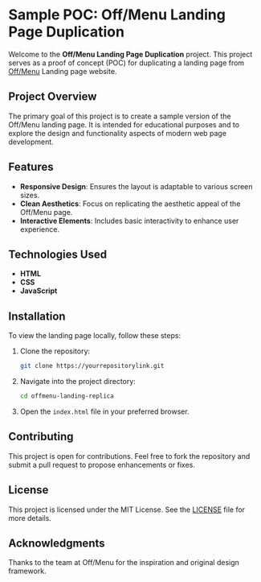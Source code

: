 # Sample POC: Off/Menu Landing Page Duplication

Welcome to the **Off/Menu Landing Page Duplication** project. This project serves as a proof of concept (POC) for duplicating a landing page from [Off/Menu](https://offmenu.design) Landing page website.

## Project Overview

The primary goal of this project is to create a sample version of the Off/Menu landing page. It is intended for educational purposes and to explore the design and functionality aspects of modern web page development.

## Features

- **Responsive Design**: Ensures the layout is adaptable to various screen sizes.
- **Clean Aesthetics**: Focus on replicating the aesthetic appeal of the Off/Menu page.
- **Interactive Elements**: Includes basic interactivity to enhance user experience.

## Technologies Used

- **HTML**
- **CSS**
- **JavaScript**

## Installation

To view the landing page locally, follow these steps:

1. Clone the repository:

   ```bash
   git clone https://yourrepositorylink.git
   ```

2. Navigate into the project directory:

   ```bash
   cd offmenu-landing-replica
   ```

3. Open the `index.html` file in your preferred browser.

## Contributing

This project is open for contributions. Feel free to fork the repository and submit a pull request to propose enhancements or fixes.

## License

This project is licensed under the MIT License. See the [LICENSE](LICENSE) file for more details.

## Acknowledgments

Thanks to the team at Off/Menu for the inspiration and original design framework.
```
